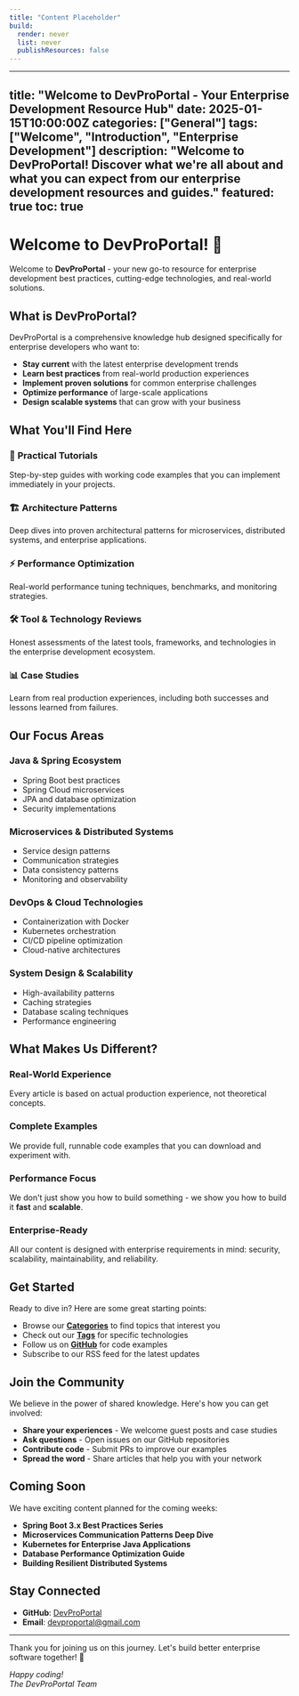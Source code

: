 ```yaml
---
title: "Content Placeholder"
build:
  render: never
  list: never
  publishResources: false
---
```


---
title: "Welcome to DevProPortal - Your Enterprise Development Resource Hub"
date: 2025-01-15T10:00:00Z
categories: ["General"]
tags: ["Welcome", "Introduction", "Enterprise Development"]
description: "Welcome to DevProPortal! Discover what we're all about and what you can expect from our enterprise development resources and guides."
featured: true
toc: true
---

# Welcome to DevProPortal! 🚀

Welcome to **DevProPortal** - your new go-to resource for enterprise development best practices, cutting-edge technologies, and real-world solutions.

## What is DevProPortal?

DevProPortal is a comprehensive knowledge hub designed specifically for enterprise developers who want to:

- **Stay current** with the latest enterprise development trends
- **Learn best practices** from real-world production experiences  
- **Implement proven solutions** for common enterprise challenges
- **Optimize performance** of large-scale applications
- **Design scalable systems** that can grow with your business

## What You'll Find Here

### 🔧 **Practical Tutorials**
Step-by-step guides with working code examples that you can implement immediately in your projects.

### 🏗️ **Architecture Patterns**
Deep dives into proven architectural patterns for microservices, distributed systems, and enterprise applications.

### ⚡ **Performance Optimization**
Real-world performance tuning techniques, benchmarks, and monitoring strategies.

### 🛠️ **Tool & Technology Reviews**
Honest assessments of the latest tools, frameworks, and technologies in the enterprise development ecosystem.

### 📊 **Case Studies**
Learn from real production experiences, including both successes and lessons learned from failures.

## Our Focus Areas

### Java & Spring Ecosystem
- Spring Boot best practices
- Spring Cloud microservices
- JPA and database optimization
- Security implementations

### Microservices & Distributed Systems
- Service design patterns
- Communication strategies
- Data consistency patterns
- Monitoring and observability

### DevOps & Cloud Technologies
- Containerization with Docker
- Kubernetes orchestration
- CI/CD pipeline optimization
- Cloud-native architectures

### System Design & Scalability
- High-availability patterns
- Caching strategies
- Database scaling techniques
- Performance engineering

## What Makes Us Different?

### Real-World Experience
Every article is based on actual production experience, not theoretical concepts.

### Complete Examples
We provide full, runnable code examples that you can download and experiment with.

### Performance Focus
We don't just show you how to build something - we show you how to build it **fast** and **scalable**.

### Enterprise-Ready
All our content is designed with enterprise requirements in mind: security, scalability, maintainability, and reliability.

## Get Started

Ready to dive in? Here are some great starting points:

- Browse our [**Categories**](/categories/) to find topics that interest you
- Check out our [**Tags**](/tags/) for specific technologies
- Follow us on [**GitHub**](https://github.com/DevProPortal) for code examples
- Subscribe to our RSS feed for the latest updates

## Join the Community

We believe in the power of shared knowledge. Here's how you can get involved:

- **Share your experiences** - We welcome guest posts and case studies
- **Ask questions** - Open issues on our GitHub repositories
- **Contribute code** - Submit PRs to improve our examples
- **Spread the word** - Share articles that help you with your network

## Coming Soon

We have exciting content planned for the coming weeks:

- **Spring Boot 3.x Best Practices Series**
- **Microservices Communication Patterns Deep Dive**
- **Kubernetes for Enterprise Java Applications**
- **Database Performance Optimization Guide**
- **Building Resilient Distributed Systems**

## Stay Connected

- **GitHub**: [DevProPortal](https://github.com/DevProPortal)
- **Email**: devproportal@gmail.com

---

Thank you for joining us on this journey. Let's build better enterprise software together! 💪

*Happy coding!*  
*The DevProPortal Team*